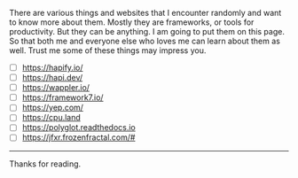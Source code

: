 There are various things and websites that I encounter randomly and want to know more about them. Mostly they are frameworks, or tools for productivity. But they can be anything. I am going to put them on this page. So that both me and everyone else who loves me can learn about them as well. Trust me some of these things may impress you.

- [ ] https://hapify.io/
- [ ] https://hapi.dev/
- [ ] https://wappler.io/
- [ ] https://framework7.io/
- [ ] https://yep.com/
- [ ] https://cpu.land
- [ ] https://polyglot.readthedocs.io
- [ ] https://jfxr.frozenfractal.com/#
---
Thanks for reading.